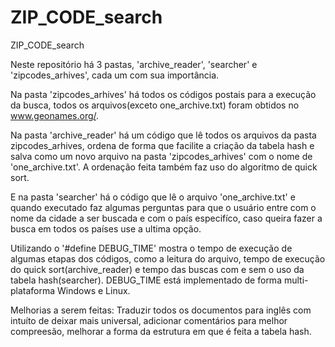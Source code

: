 # ZIP_CODE_search

ZIP_CODE_search

Neste repositório há 3 pastas, 'archive_reader', 'searcher' e 'zipcodes_arhives', cada um com sua importância. 

Na pasta 'zipcodes_arhives' há todos os códigos postais para a execução da busca, todos os arquivos(exceto one_archive.txt) foram obtidos no www.geonames.org/.

Na pasta 'archive_reader' há um código que lê todos os arquivos da pasta zipcodes_arhives, ordena de forma que facilite a criação da tabela hash e salva como um novo arquivo na pasta 'zipcodes_arhives' com o nome de 'one_archive.txt'. A ordenação feita também faz uso do algoritmo de quick sort.

E na pasta 'searcher' há o código que lê o arquivo 'one_archive.txt' e quando executado faz algumas perguntas para que o usuário entre com o nome da cidade a ser buscada e com o país especifíco, caso queira fazer a busca em todos os países use a ultima opção.

Utilizando o '#define DEBUG_TIME' mostra o tempo de execução de algumas etapas dos códigos, como a leitura do arquivo, tempo de execução do quick sort(archive_reader) e tempo das buscas com e sem o uso da tabela hash(searcher).
DEBUG_TIME está implementado de forma multi-plataforma Windows e Linux.

Melhorias a serem feitas: Traduzir todos os documentos para inglês com intuíto de deixar mais universal, adicionar comentários para melhor compreesão, melhorar a forma da estrutura em que é feita a tabela hash.
